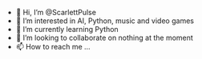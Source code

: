 - 👋 Hi, I’m @ScarlettPulse
- 👀 I’m interested in AI, Python, music and video games
- 🌱 I’m currently learning Python
- 💞️ I’m looking to collaborate on nothing at the moment
- 📫 How to reach me ...

<!---
ScarlettPulse/ScarlettPulse is a ✨ special ✨ repository because its `README.md` (this file) appears on your GitHub profile.
You can click the Preview link to take a look at your changes.
--->
